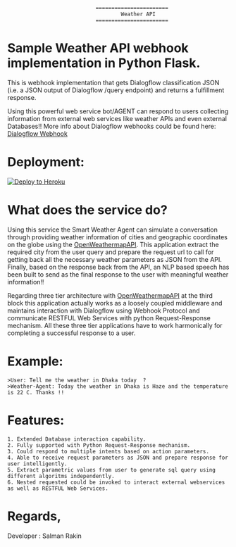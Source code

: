 

                                =======================
                                        Weather API
                                =======================


# Sample Weather API webhook implementation in Python Flask.
This is  webhook implementation that gets Dialogflow classification JSON (i.e. a JSON output of Dialogflow /query endpoint) 
and returns a fulfillment response.

Using this powerful web service bot/AGENT can respond to users collecting information from external web services like weather APIs and even external Databases!!
More info about Dialogflow webhooks could be found here:
[Dialogflow Webhook](https://dialogflow.com/docs/fulfillment#webhook)

# Deployment:
[![Deploy to Heroku](https://www.herokucdn.com/deploy/button.svg)](https://heroku.com/deploy)

# What does the service do?

Using this service the Smart Weather Agent can simulate a conversation through providing weather information of cities and geographic coordinates on the globe
using the [OpenWeathermapAPI](https://openweathermap.org/api). This application extract the required city from the user query and prepare the request url to call 
for getting back all the necessary weather parameters as JSON from the API. Finally, based on the response back from the API, an NLP based speech has been built 
to send as the final response to the user with meaningful weather information!!

Regarding three tier architecture with [OpenWeathermapAPI](https://openweathermap.org/api)  at the third block this application actually works as a loosely coupled middleware and maintains interaction with Dialogflow using Webhook Protocol 
and communicate RESTFUL Web Services with python Request-Response mechanism. All these three tier applications have to work harmonically 
for completing a successful response to a user.

# Example:

    >User: Tell me the weather in Dhaka today  ? 
    >Weather-Agent: Today the weather in Dhaka is Haze and the temperature is 22 C. Thanks !! 

# Features:
	1. Extended Database interaction capability.
	2. Fully supported with Python Request-Response mechanism.
	3. Could respond to multiple intents based on action parameters.
	4. Able to receive request parameters as JSON and prepare response for user intelligently. 
	5. Extract parametric values from user to generate sql query using different algoritms independently. 
	6. Nested requested could be invoked to interact external webservices as well as RESTFUL Web Services.

	

# Regards,
Developer : Salman Rakin

	

